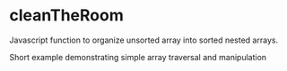 # cleanTheRoom
Javascript function to organize unsorted array into sorted nested arrays.

Short example demonstrating simple array traversal and manipulation
